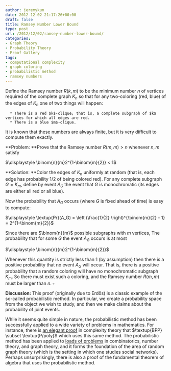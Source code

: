 ```yaml
---
author: jeremykun
date: 2012-12-02 21:17:26+00:00
draft: false
title: Ramsey Number Lower Bound
type: post
url: /2012/12/02/ramsey-number-lower-bound/
categories:
- Graph Theory
- Probability Theory
- Proof Gallery
tags:
- computational complexity
- graph coloring
- probabilistic method
- ramsey numbers
---
```


Define the Ramsey number $R(k,m)$ to be the minimum number $n$ of vertices required of the complete graph $K_n$ so that for any two-coloring (red, blue) of the edges of $K_n$ one of two things will happen:

	  * There is a red $k$-clique; that is, a complete subgraph of $k$ vertices for which all edges are red.
	  * There is a blue $m$-clique.

It is known that these numbers are always finite, but it is very difficult to compute them exactly.

**Problem: **Prove that the Ramsey number $R(m,m) > n$ whenever $n,m$ satisfy

$\displaystyle \binom{n}{m}2^{1-\binom{m}{2}} < 1$

**Solution: **Color the edges of $K_n$ uniformly at random (that is, each edge has probability 1/2 of being colored red). For any complete subgraph $G = K_m$, define by event $A_G$ the event that $G$ is monochromatic (its edges are either all red or all blue).

Now the probability that $A_G$ occurs (where $G$ is fixed ahead of time) is easy to compute:

$\displaystyle \textup{Pr}(A_G) = \left (\frac{1}{2} \right)^{\binom{m}{2} - 1} = 2^{1-\binom{m}{2}}$

Since there are $\binom{n}{m}$ possible subgraphs with $m$ vertices, The probability that for some $G$ the event $A_G$ occurs is at most

$\displaystyle \binom{n}{m}2^{1-\binom{m}{2}}$

Whenever this quantity is strictly less than 1 (by assumption) then there is a positive probability that no event $A_G$ will occur. That is, there is a positive probability that a random coloring will have no monochromatic subgraph $K_m$. So there must exist such a coloring, and the Ramsey number $R(m,m)$ must be larger than $n$. $\square$

**Discussion:** This proof (originally due to Erdős) is a classic example of the so-called probabilistic method. In particular, we create a probability space from the object we wish to study, and then we make claims about the probability of joint events.

While it seems quite simple in nature, the probabilistic method has been successfully applied to a wide variety of problems in mathematics. For instance, there is [an elegant proof](http://en.wikipedia.org/wiki/P/poly#Adleman.27s_theorem) in complexity theory that $\textup{BPP} \subset \textup{P/poly}$ which uses this same method. The probabilistic method has been applied to [loads of problems](http://en.wikipedia.org/wiki/Probabilistic_proofs_of_non-probabilistic_theorems) in combinatorics, number theory, and graph theory, and it forms the foundation of the area of random graph theory (which is the setting in which one studies social networks). Perhaps unsurprisingly, there is also a proof of the fundamental theorem of algebra that uses the probabilistic method.
